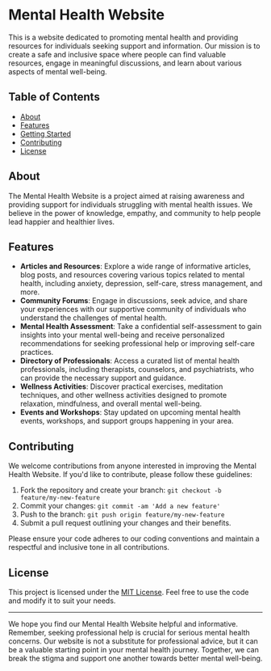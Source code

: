 # Mental Health Website

This is a website dedicated to promoting mental health and providing resources for individuals seeking support and information. Our mission is to create a safe and inclusive space where people can find valuable resources, engage in meaningful discussions, and learn about various aspects of mental well-being.

## Table of Contents

- [About](#about)
- [Features](#features)
- [Getting Started](#getting-started)
- [Contributing](#contributing)
- [License](#license)

## About

The Mental Health Website is a project aimed at raising awareness and providing support for individuals struggling with mental health issues. We believe in the power of knowledge, empathy, and community to help people lead happier and healthier lives.

## Features

- **Articles and Resources**: Explore a wide range of informative articles, blog posts, and resources covering various topics related to mental health, including anxiety, depression, self-care, stress management, and more.
- **Community Forums**: Engage in discussions, seek advice, and share your experiences with our supportive community of individuals who understand the challenges of mental health.
- **Mental Health Assessment**: Take a confidential self-assessment to gain insights into your mental well-being and receive personalized recommendations for seeking professional help or improving self-care practices.
- **Directory of Professionals**: Access a curated list of mental health professionals, including therapists, counselors, and psychiatrists, who can provide the necessary support and guidance.
- **Wellness Activities**: Discover practical exercises, meditation techniques, and other wellness activities designed to promote relaxation, mindfulness, and overall mental well-being.
- **Events and Workshops**: Stay updated on upcoming mental health events, workshops, and support groups happening in your area.


## Contributing

We welcome contributions from anyone interested in improving the Mental Health Website. If you'd like to contribute, please follow these guidelines:

1. Fork the repository and create your branch: `git checkout -b feature/my-new-feature`
2. Commit your changes: `git commit -am 'Add a new feature'`
3. Push to the branch: `git push origin feature/my-new-feature`
4. Submit a pull request outlining your changes and their benefits.

Please ensure your code adheres to our coding conventions and maintain a respectful and inclusive tone in all contributions.

## License

This project is licensed under the [MIT License](LICENSE). Feel free to use the code and modify it to suit your needs.

---

We hope you find our Mental Health Website helpful and informative. Remember, seeking professional help is crucial for serious mental health concerns. Our website is not a substitute for professional advice, but it can be a valuable starting point in your mental health journey. Together, we can break the stigma and support one another towards better mental well-being.
